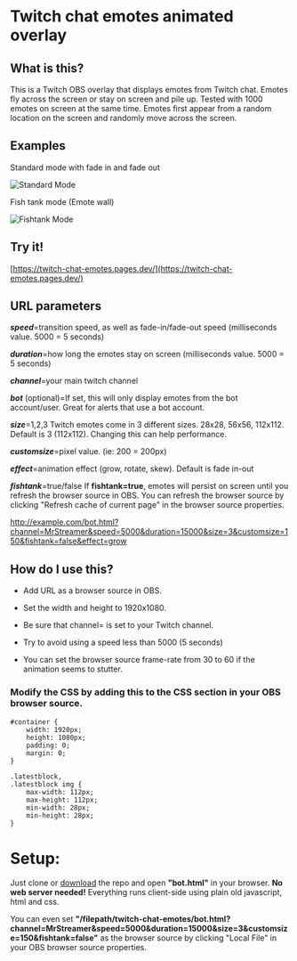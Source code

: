 # Twitch chat emotes animated overlay

## What is this?

This is a Twitch OBS overlay that displays emotes from Twitch chat. Emotes fly across the screen or stay on screen and
pile up. Tested with 1000 emotes on screen at the same time. Emotes first appear from a random location on the screen
and randomly move across the screen.

## Examples

Standard mode with fade in and fade out

![Standard Mode](https://github.com/teklynk/twitch_chat_emotes/blob/master/sample_standard.gif?raw=true "Standard Mode")

Fish tank mode (Emote wall)

![Fishtank Mode](https://github.com/teklynk/twitch_chat_emotes/blob/master/sample_fishtank.gif?raw=true "Fishtank Mode")

## Try it!

[https://twitch-chat-emotes.pages.dev/](https://twitch-chat-emotes.pages.dev/)

## URL parameters

***speed***=transition speed, as well as fade-in/fade-out speed (milliseconds value. 5000 = 5 seconds)

***duration***=how long the emotes stay on screen (milliseconds value. 5000 = 5 seconds)

***channel***=your main twitch channel

***bot*** (optional)=If set, this will only display emotes from the bot account/user. Great for alerts that use a bot
account.

***size***=1,2,3 Twitch emotes come in 3 different sizes. 28x28, 56x56, 112x112. Default is 3 (112x112). Changing this
can help performance.

***customsize***=pixel value. (ie: 200 = 200px)

***effect***=animation effect (grow, rotate, skew). Default is fade in-out

***fishtank***=true/false If **fishtank=true**, emotes will persist on screen until you refresh the browser source in
OBS. You can refresh the browser source by clicking "Refresh cache of current page" in the browser source properties.

http://example.com/bot.html?channel=MrStreamer&speed=5000&duration=15000&size=3&customsize=150&fishtank=false&effect=grow

## How do I use this?

* Add URL as a browser source in OBS.

* Set the width and height to 1920x1080.

* Be sure that channel= is set to your Twitch channel.

* Try to avoid using a speed less than 5000 (5 seconds)

* You can set the browser source frame-rate from 30 to 60 if the animation seems to stutter.

### Modify the CSS by adding this to the CSS section in your OBS browser source.

```
#container {
    width: 1920px;
    height: 1080px;
    padding: 0;
    margin: 0;
}

.latestblock,
.latestblock img {
    max-width: 112px;
    max-height: 112px;
    min-width: 28px;
    min-height: 28px;
}
```

# Setup:

Just clone or [download](https://github.com/teklynk/twitch_chat_emotes/archive/refs/heads/master.zip) the repo and
open **"bot.html"** in your browser. **No web server needed!** Everything runs client-side using plain old javascript,
html and css.

You can even set **"/filepath/twitch-chat-emotes/bot.html?channel=MrStreamer&speed=5000&duration=15000&size=3&customsize=150&fishtank=false"**
as the browser source by clicking "Local File" in your OBS browser source properties.
